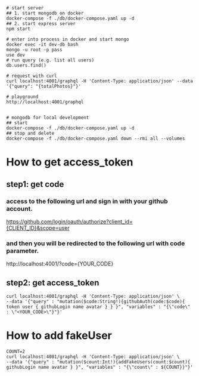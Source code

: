 ```
# start server
## 1. start mongodb on docker
docker-compose -f ./db/docker-compose.yaml up -d
## 2. start express server
npm start

# enter into process in docker and start mongo
docker exec -it dev-db bash
mongo -u root -p pass
use dev
# run query (e.g. list all users)
db.users.find()

# request with curl
curl localhost:4001/graphql -H 'Content-Type: application/json' --data '{"query": "{totalPhotos}"}'

# playground
http://localhost:4001/graphql


# mongodb for local development
## start
docker-compose -f ./db/docker-compose.yaml up -d
## stop and delete
docker-compose -f ./db/docker-compose.yaml down --rmi all --volumes
```

# How to get access_token

## step1: get code
### access to the following url and sign in with your github account.
https://github.com/login/oauth/authorize?client_id={CLIENT_ID}&scope=user

### and then you will be redirected to the following url with code parameter.
http://localhost:4001/?code={YOUR_CODE}

## step2: get access_token
```
curl localhost:4001/graphql -H 'Content-Type: application/json' \
--data '{"query" : "mutation($code:String!){githubAuth(code:$code){ token user { githubLogin name avatar } } }", "variables" : "{\"code\" : \"<YOUR_CODE>\"}"}'
```

# How to add fakeUser
```
COUNT=2
curl localhost:4001/graphql -H 'Content-Type: application/json' \
--data '{"query" : "mutation($count:Int!){addFakeUsers(count:$count){ githubLogin name avatar } }", "variables" : "{\"count\" : ${COUNT}}"}'
```
